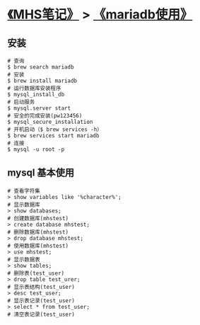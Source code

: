 # [《MHS笔记》] > [《mariadb使用》]

## 安装
```
# 查询
$ brew search mariadb
# 安装
$ brew install mariadb
# 运行数据库安装程序
$ mysql_install_db
# 启动服务
$ mysql.server start
# 安全的完成安装(pw123456)
$ mysql_secure_installation
# 开机启动（$ brew services -h）
$ brew services start mariadb
# 连接
$ mysql -u root -p
```

## mysql 基本使用
```
# 查看字符集
> show variables like '%character%';
# 显示数据库
> show databases;
# 创建数据库(mhstest)
> create database mhstest;
# 删除数据库(mhstest)
> drop database mhstest;
# 使用数据库(mhstest)
> use mhstest;
# 显示数据表
> show tables;
# 删除表(test_user)
> drop table test_urer;
# 显示表结构(test_user)
> desc test_user;
# 显示表记录(test_user)
> select * from test_user;
# 清空表记录(test_user)
```

## 
[《MHS笔记》]: https://mhsnet.github.io/mhsnote/ "《MHS笔记》"

[《mariadb使用》]: https://mhsnet.github.io/mhsnote/os/mac/mariadb/index.html "《mariadb使用》"
